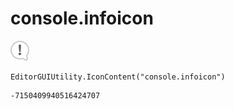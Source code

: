 # console.infoicon
![](/img/console.infoicon.png)

``` CSharp
EditorGUIUtility.IconContent("console.infoicon")
```
```
-7150409940516424707
```
